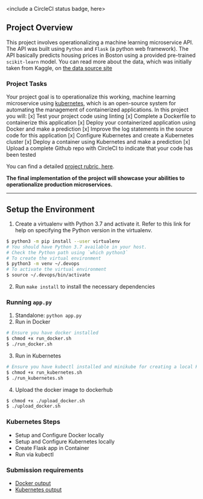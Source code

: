 <include a CircleCI status badge, here>

## Project Overview

This project involves operationalizing a machine learning microservice API. The API was built using `Python` and `Flask` (a python web framework). The API basically predicts housing prices in Boston using a provided pre-trained `scikit-learn` model. You can read more about the data, which was initially taken from Kaggle, on [the data source site](https://www.kaggle.com/c/boston-housing)

### Project Tasks

Your project goal is to operationalize this working, machine learning microservice using [kubernetes](https://kubernetes.io/), which is an open-source system for automating the management of containerized applications. In this project you will:
[x] Test your project code using linting
[x] Complete a Dockerfile to containerize this application
[x] Deploy your containerized application using Docker and make a prediction
[x] Improve the log statements in the source code for this application
[x] Configure Kubernetes and create a Kubernetes cluster
[x] Deploy a container using Kubernetes and make a prediction
[x] Upload a complete Github repo with CircleCI to indicate that your code has been tested

You can find a detailed [project rubric, here](https://review.udacity.com/#!/rubrics/2576/view).

**The final implementation of the project will showcase your abilities to operationalize production microservices.**

---

## Setup the Environment

1. Create a virtualenv with Python 3.7 and activate it. Refer to this link for help on specifying the Python version in the virtualenv. 
```bash
$ python3 -m pip install --user virtualenv
# You should have Python 3.7 available in your host. 
# Check the Python path using `which python3`
# To create the virtual environment 
$ python3 -m venv ~/.devops 
# To activate the virtual environment 
$ source ~/.devops/bin/activate
```

2. Run `make install` to install the necessary dependencies

### Running `app.py`

1. Standalone:  `python app.py`
2. Run in Docker
```bash 
# Ensure you have docker installed 
$ chmod +x run_docker.sh 
$ ./run_docker.sh
``` 

3. Run in Kubernetes
```bash
# Ensure you have kubectl installed and minikube for creating a local Kubernetes cluster 
$ chmod +x run_kubernetes.sh 
$ ./run_kubernetes.sh
```

4. Upload the docker image to dockerhub 
```bash
$ chmod +x ./upload_docker.sh 
$ ./upload_docker.sh 
```

### Kubernetes Steps

* Setup and Configure Docker locally
* Setup and Configure Kubernetes locally
* Create Flask app in Container
* Run via kubectl

### Submission requirements 
* [Docker output](output_txt_files/docker_out.txt)
* [Kubernetes output](output_txt_files/kubernetes_out.txt)
